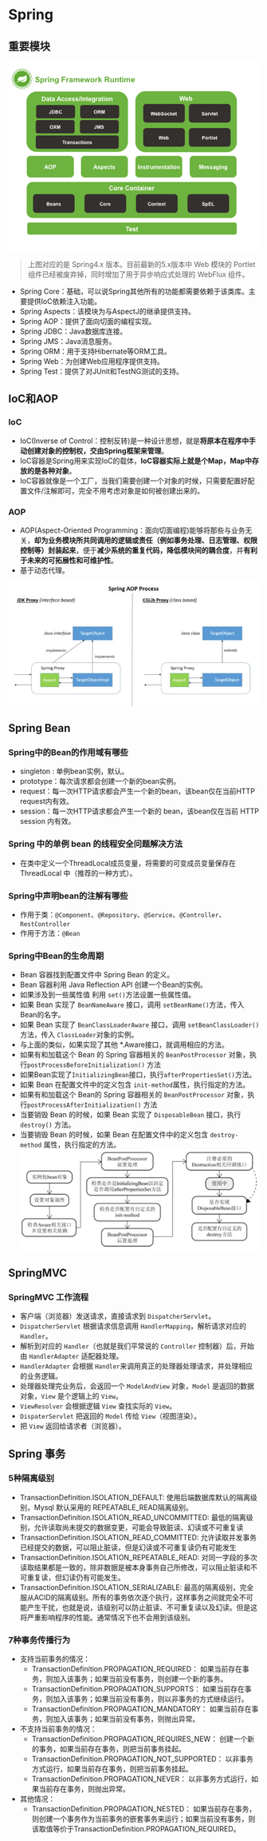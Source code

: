 # Spring

## 重要模块

![](_v_images/20210309171101942_25730.png)

> 上图对应的是 Spring4.x 版本。目前最新的5.x版本中 Web 模块的 Portlet 组件已经被废弃掉，同时增加了用于异步响应式处理的 WebFlux 组件。

- Spring Core：基础，可以说Spring其他所有的功能都需要依赖于该类库。主要提供IoC依赖注入功能。
- Spring Aspects：该模块为与AspectJ的继承提供支持。
- Spring AOP：提供了面向切面的编程实现。
- Spring JDBC：Java数据库连接。
- Spring JMS：Java消息服务。
- Spring ORM：用于支持Hibernate等ORM工具。
- Spring Web：为创建Web应用程序提供支持。
- Spring Test：提供了对JUnit和TestNG测试的支持。

## IoC和AOP

### IoC

- IoC(Inverse of Control：控制反转)是一种设计思想，就是**将原本在程序中手动创建对象的控制权，交由Spring框架来管理**。
- IoC容器是Spring用来实现IoC的载体，**IoC容器实际上就是个Map，Map中存放的是各种对象**。
- IoC容器就像是一个工厂，当我们需要创建一个对象的时候，只需要配置好配置文件/注解即可，完全不用考虑对象是如何被创建出来的。

### AOP

- AOP(Aspect-Oriented Programming：面向切面编程)能够将那些与业务无关，**却为业务模块所共同调用的逻辑或责任（例如事务处理、日志管理、权限控制等）封装起来**，便于**减少系统的重复代码，降低模块间的耦合度**，并**有利于未来的可拓展性和可维护性**。
- 基于动态代理。

![](_v_images/20210309173442066_20526.png)

## Spring Bean

### Spring中的Bean的作用域有哪些

- singleton : 单例bean实例，默认。
- prototype：每次请求都会创建一个新的bean实例。
- request：每一次HTTP请求都会产生一个新的bean，该bean仅在当前HTTP request内有效。
- session：每一次HTTP请求都会产生一个新的 bean，该bean仅在当前 HTTP session 内有效。

### Spring 中的单例 bean 的线程安全问题解决方法

- 在类中定义一个ThreadLocal成员变量，将需要的可变成员变量保存在 ThreadLocal 中（推荐的一种方式）。

### Spring中声明bean的注解有哪些

- 作用于类：`@Component`、`@Repository`、`@Service`、`@Controller`、`RestController`
- 作用于方法：`@Bean`

### Spring中Bean的生命周期

- Bean 容器找到配置文件中 Spring Bean 的定义。
- Bean 容器利用 Java Reflection API 创建一个Bean的实例。
- 如果涉及到一些属性值 利用 `set()`方法设置一些属性值。
- 如果 Bean 实现了 `BeanNameAware` 接口，调用 `setBeanName()`方法，传入Bean的名字。
- 如果 Bean 实现了 `BeanClassLoaderAware` 接口，调用 `setBeanClassLoader()`方法，传入 `ClassLoader`对象的实例。
- 与上面的类似，如果实现了其他 *.Aware接口，就调用相应的方法。
- 如果有和加载这个 Bean 的 Spring 容器相关的 `BeanPostProcessor` 对象，执行`postProcessBeforeInitialization()` 方法
- 如果Bean实现了`InitializingBean`接口，执行`afterPropertiesSet()`方法。
- 如果 Bean 在配置文件中的定义包含 `init-method`属性，执行指定的方法。
- 如果有和加载这个 Bean的 Spring 容器相关的 `BeanPostProcessor` 对象，执行`postProcessAfterInitialization()` 方法
- 当要销毁 Bean 的时候，如果 Bean 实现了 `DisposableBean` 接口，执行 `destroy()` 方法。
- 当要销毁 Bean 的时候，如果 Bean 在配置文件中的定义包含 `destroy-method` 属性，执行指定的方法。
![](_v_images/20200322152845526_10137.png)

## SpringMVC

### SpringMVC 工作流程

- 客户端（浏览器）发送请求，直接请求到 `DispatcherServlet`。
- `DispatcherServlet` 根据请求信息调用 `HandlerMapping`，解析请求对应的 `Handler`。
- 解析到对应的 `Handler`（也就是我们平常说的 `Controller` 控制器）后，开始由 `HandlerAdapter` 适配器处理。
- `HandlerAdapter` 会根据 `Handler`来调用真正的处理器处理请求，并处理相应的业务逻辑。
- 处理器处理完业务后，会返回一个 `ModelAndView` 对象，`Model` 是返回的数据对象，`View` 是个逻辑上的 `View`。
- `ViewResolver` 会根据逻辑 `View` 查找实际的 `View`。
- `DispaterServlet` 把返回的 `Model` 传给 `View`（视图渲染）。
- 把 `View` 返回给请求者（浏览器）。

## Spring 事务

### 5种隔离级别

- TransactionDefinition.ISOLATION_DEFAULT: 使用后端数据库默认的隔离级别，Mysql 默认采用的 REPEATABLE_READ隔离级别。
- TransactionDefinition.ISOLATION_READ_UNCOMMITTED: 最低的隔离级别，允许读取尚未提交的数据变更，可能会导致脏读、幻读或不可重复读
- TransactionDefinition.ISOLATION_READ_COMMITTED: 允许读取并发事务已经提交的数据，可以阻止脏读，但是幻读或不可重复读仍有可能发生
- TransactionDefinition.ISOLATION_REPEATABLE_READ: 对同一字段的多次读取结果都是一致的，除非数据是被本身事务自己所修改，可以阻止脏读和不可重复读，但幻读仍有可能发生。
- TransactionDefinition.ISOLATION_SERIALIZABLE: 最高的隔离级别，完全服从ACID的隔离级别。所有的事务依次逐个执行，这样事务之间就完全不可能产生干扰，也就是说，该级别可以防止脏读、不可重复读以及幻读。但是这将严重影响程序的性能。通常情况下也不会用到该级别。

### 7种事务传播行为

- 支持当前事务的情况：
    - TransactionDefinition.PROPAGATION_REQUIRED： 如果当前存在事务，则加入该事务；如果当前没有事务，则创建一个新的事务。
    - TransactionDefinition.PROPAGATION_SUPPORTS： 如果当前存在事务，则加入该事务；如果当前没有事务，则以非事务的方式继续运行。
    - TransactionDefinition.PROPAGATION_MANDATORY： 如果当前存在事务，则加入该事务；如果当前没有事务，则抛出异常。
- 不支持当前事务的情况：
    - TransactionDefinition.PROPAGATION_REQUIRES_NEW： 创建一个新的事务，如果当前存在事务，则把当前事务挂起。
    - TransactionDefinition.PROPAGATION_NOT_SUPPORTED： 以非事务方式运行，如果当前存在事务，则把当前事务挂起。
    - TransactionDefinition.PROPAGATION_NEVER： 以非事务方式运行，如果当前存在事务，则抛出异常。
- 其他情况：
    - TransactionDefinition.PROPAGATION_NESTED： 如果当前存在事务，则创建一个事务作为当前事务的嵌套事务来运行；如果当前没有事务，则该取值等价于TransactionDefinition.PROPAGATION_REQUIRED。